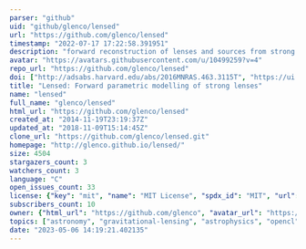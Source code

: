 ```yaml
---
parser: "github"
uid: "github/glenco/lensed"
url: "https://github.com/glenco/lensed"
timestamp: "2022-07-17 17:22:58.391951"
description: "forward reconstruction of lenses and sources from strong lensing observations"
avatar: "https://avatars.githubusercontent.com/u/10499259?v=4"
repo_url: "https://github.com/glenco/lensed"
doi: ["http://adsabs.harvard.edu/abs/2016MNRAS.463.3115T", "https://ui.adsabs.harvard.edu/abs/2015ascl.soft05026T/abstract"]
title: "Lensed: Forward parametric modelling of strong lenses"
name: "lensed"
full_name: "glenco/lensed"
html_url: "https://github.com/glenco/lensed"
created_at: "2014-11-19T23:19:37Z"
updated_at: "2018-11-09T15:14:45Z"
clone_url: "https://github.com/glenco/lensed.git"
homepage: "http://glenco.github.io/lensed/"
size: 4504
stargazers_count: 3
watchers_count: 3
language: "C"
open_issues_count: 33
license: {"key": "mit", "name": "MIT License", "spdx_id": "MIT", "url": "https://api.github.com/licenses/mit", "node_id": "MDc6TGljZW5zZTEz"}
subscribers_count: 10
owner: {"html_url": "https://github.com/glenco", "avatar_url": "https://avatars.githubusercontent.com/u/10499259?v=4", "login": "glenco", "type": "Organization"}
topics: ["astronomy", "gravitational-lensing", "astrophysics", "opencl", "gpgpu"]
date: "2023-05-06 14:19:21.402135"
---
```


